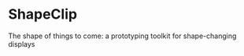 ShapeClip
=========

The shape of things to come: a prototyping toolkit for shape-changing displays
